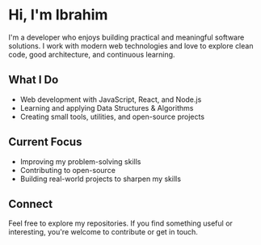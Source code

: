 # Hi, I'm Ibrahim

I'm a developer who enjoys building practical and meaningful software solutions. I work with modern web technologies and love to explore clean code, good architecture, and continuous learning.

## What I Do

- Web development with JavaScript, React, and Node.js
- Learning and applying Data Structures & Algorithms
- Creating small tools, utilities, and open-source projects

## Current Focus

- Improving my problem-solving skills
- Contributing to open-source
- Building real-world projects to sharpen my skills

## Connect

Feel free to explore my repositories. If you find something useful or interesting, you're welcome to contribute or get in touch.
